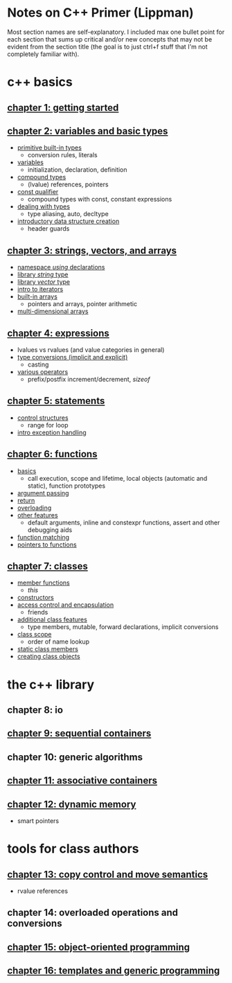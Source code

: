 # Notes on C++ Primer (Lippman)

Most section names are self-explanatory. I included max one bullet point for each section that sums up critical and/or new concepts that may not be evident from the section title (the goal is to just ctrl+f stuff that I'm not completely familiar with).

# c++ basics

## [chapter 1: getting started](https://github.com/tedklin/back-to-basics/blob/master/cpp/primer/ch-01.md)

## [chapter 2: variables and basic types](https://github.com/tedklin/back-to-basics/blob/master/cpp/primer/ch-02.md)

- [primitive built-in types](https://github.com/tedklin/back-to-basics/blob/master/cpp/primer/ch-02.md#primitive-built-in-types-21)
  - conversion rules, literals
- [variables](https://github.com/tedklin/back-to-basics/blob/master/cpp/primer/ch-02.md#variables-22)
  - initialization, declaration, definition
- [compound types](https://github.com/tedklin/back-to-basics/blob/master/cpp/primer/ch-02.md#compound-types-23)
  - (lvalue) references, pointers
- [const qualifier](https://github.com/tedklin/back-to-basics/blob/master/cpp/primer/ch-02.md#const-qualifier-24)
  - compound types with const, constant expressions
- [dealing with types](https://github.com/tedklin/back-to-basics/blob/master/cpp/primer/ch-02.md#dealing-with-types-25)
  - type aliasing, auto, decltype
- [introductory data structure creation](https://github.com/tedklin/back-to-basics/blob/master/cpp/primer/ch-02.md#introductory-data-structure-creation-26)
  - header guards

## [chapter 3: strings, vectors, and arrays](https://github.com/tedklin/back-to-basics/blob/master/cpp/primer/ch-03.md)

- [namespace *using* declarations](https://github.com/tedklin/back-to-basics/blob/master/cpp/primer/ch-03.md#namespace-using-declarations-31)
- [library *string* type](https://github.com/tedklin/back-to-basics/blob/master/cpp/primer/ch-03.md#library-string-type-32)
- [library *vector* type](https://github.com/tedklin/back-to-basics/blob/master/cpp/primer/ch-03.md#library-vector-type-33)
- [intro to iterators](https://github.com/tedklin/back-to-basics/blob/master/cpp/primer/ch-03.md#intro-to-iterators-34)
- [built-in arrays](https://github.com/tedklin/back-to-basics/blob/master/cpp/primer/ch-03.md#built-in-arrays-35)
  - pointers and arrays, pointer arithmetic
- [multi-dimensional arrays](https://github.com/tedklin/back-to-basics/blob/master/cpp/primer/ch-03.md#multi-dimensional-arrays-36)

## [chapter 4: expressions](https://github.com/tedklin/back-to-basics/blob/master/cpp/primer/ch-04.md)

- lvalues vs rvalues (and value categories in general)
- [type conversions (implicit and explicit)](https://github.com/tedklin/back-to-basics/blob/master/cpp/primer/ch-04.md#type-conversions)
  - casting
- [various operators](https://github.com/tedklin/back-to-basics/blob/master/cpp/primer/ch-04.md#specific-operators)
  - prefix/postfix increment/decrement, *sizeof*

## [chapter 5: statements](https://github.com/tedklin/back-to-basics/blob/master/cpp/primer/ch-05.md)

- [control structures](https://github.com/tedklin/back-to-basics/blob/master/cpp/primer/ch-05.md#control-structures)
  - range for loop
- [intro exception handling](https://github.com/tedklin/back-to-basics/blob/master/cpp/primer/ch-05.md#intro-to-exception-handling)

## [chapter 6: functions](https://github.com/tedklin/back-to-basics/blob/master/cpp/primer/ch-06.md)

- [basics](https://github.com/tedklin/back-to-basics/blob/master/cpp/primer/ch-06.md#basics-61)
  - call execution, scope and lifetime, local objects (automatic and static), function prototypes
- [argument passing](https://github.com/tedklin/back-to-basics/blob/master/cpp/primer/ch-06.md#argument-passing-62)
- [return](https://github.com/tedklin/back-to-basics/blob/master/cpp/primer/ch-06.md#return-63)
- [overloading](https://github.com/tedklin/back-to-basics/blob/master/cpp/primer/ch-06.md#overloaded-functions-64)
- [other features](https://github.com/tedklin/back-to-basics/blob/master/cpp/primer/ch-06.md#other-features-65)
  - default arguments, inline and constexpr functions, assert and other debugging aids
- [function matching](https://github.com/tedklin/back-to-basics/blob/master/cpp/primer/ch-06.md#function-matching-66)
- [pointers to functions](https://github.com/tedklin/back-to-basics/blob/master/cpp/primer/ch-06.md#pointers-to-functions-67)

## [chapter 7: classes](https://github.com/tedklin/back-to-basics/blob/master/cpp/primer/ch-07.md)

- [member functions](https://github.com/tedklin/back-to-basics/blob/master/cpp/primer/ch-07.md#member-functions)
  - *this*
- [constructors](https://github.com/tedklin/back-to-basics/blob/master/cpp/primer/ch-07.md#constructors)
- [access control and encapsulation](https://github.com/tedklin/back-to-basics/blob/master/cpp/primer/ch-07.md#access-control-and-encapsulation)
  - friends
- [additional class features](https://github.com/tedklin/back-to-basics/blob/master/cpp/primer/ch-07.md#additional-class-features)
  - type members, mutable, forward declarations, implicit conversions
- [class scope](https://github.com/tedklin/back-to-basics/blob/master/cpp/primer/ch-07.md#class-scope)
  - order of name lookup
- [static class members](https://github.com/tedklin/back-to-basics/blob/master/cpp/primer/ch-07.md#static-class-members)
- [creating class objects](https://github.com/tedklin/back-to-basics/blob/master/cpp/primer/ch-07.md#creating-class-objects)

# the c++ library

## chapter 8: io

## [chapter 9: sequential containers](https://github.com/tedklin/back-to-basics/blob/master/cpp/primer/ch-09.md)

## chapter 10: generic algorithms

## [chapter 11: associative containers](https://github.com/tedklin/back-to-basics/blob/master/cpp/primer/ch-11.md)

## [chapter 12: dynamic memory](https://github.com/tedklin/back-to-basics/blob/master/cpp/primer/ch-12.md)

- smart pointers

# tools for class authors

## [chapter 13: copy control and move semantics](https://github.com/tedklin/back-to-basics/blob/master/cpp/primer/ch-13.md)

- rvalue references

## chapter 14: overloaded operations and conversions

## [chapter 15: object-oriented programming](https://github.com/tedklin/back-to-basics/blob/master/cpp/primer/ch-15.md)

## [chapter 16: templates and generic programming](https://github.com/tedklin/back-to-basics/blob/master/cpp/primer/ch-16.md)
